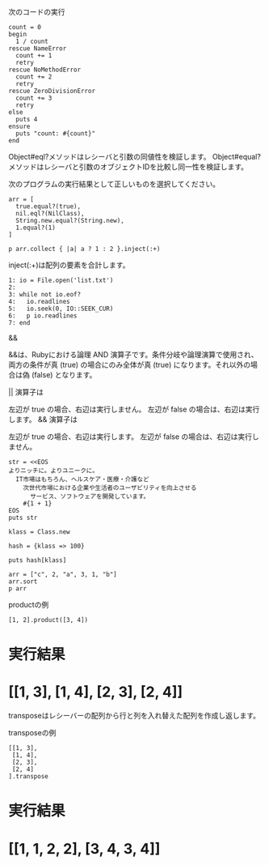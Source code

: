 次のコードの実行

```
count = 0
begin
  1 / count
rescue NameError
  count += 1
  retry
rescue NoMethodError
  count += 2
  retry
rescue ZeroDivisionError
  count += 3
  retry
else
  puts 4
ensure
  puts "count: #{count}"
end
```

Object#eql?メソッドはレシーバと引数の同値性を検証します。
Object#equal?メソッドはレシーバと引数のオブジェクトIDを比較し同一性を検証します。


次のプログラムの実行結果として正しいものを選択してください。
```
arr = [
  true.equal?(true),
  nil.eql?(NilClass),
  String.new.equal?(String.new),
  1.equal?(1)
]

p arr.collect { |a| a ? 1 : 2 }.inject(:+)
```
inject(:+)は配列の要素を合計します。
```
1: io = File.open('list.txt')
2: 
3: while not io.eof?
4:   io.readlines
5:   io.seek(0, IO::SEEK_CUR)
6:   p io.readlines
7: end
```
&&

&&は、Rubyにおける論理 AND 演算子です。条件分岐や論理演算で使用され、両方の条件が真 (true) の場合にのみ全体が真 (true) になります。それ以外の場合は偽 (false) となります。

|| 演算子は

左辺が true の場合、右辺は実行しません。
左辺が false の場合は、右辺は実行します。
&& 演算子は

左辺が true の場合、右辺は実行します。
左辺が false の場合は、右辺は実行しません。
```
str = <<EOS
よりニッチに。よりユニークに。
  IT市場はもちろん、ヘルスケア・医療・介護など
    次世代市場における企業や生活者のユーザビリティを向上させる
      サービス、ソフトウェアを開発しています。
    #{1 + 1}
EOS
puts str
```
```
klass = Class.new

hash = {klass => 100}

puts hash[klass]
```
```
arr = ["c", 2, "a", 3, 1, "b"]
arr.sort
p arr
```

productの例
```
[1, 2].product([3, 4])
```
# 実行結果
# [[1, 3], [1, 4], [2, 3], [2, 4]]
transposeはレシーバーの配列から行と列を入れ替えた配列を作成し返します。

transposeの例
```
[[1, 3],
 [1, 4],
 [2, 3],
 [2, 4]
].transpose
```
# 実行結果
# [[1, 1, 2, 2], [3, 4, 3, 4]]
